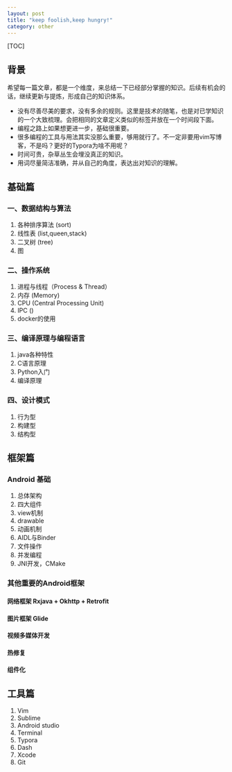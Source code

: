 ```yaml
---
layout: post
title: "keep foolish,keep hungry!"
category: other
---
```

[TOC]


## 背景

希望每一篇文章，都是一个维度，来总结一下已经部分掌握的知识。后续有机会的话，继续更新与提炼，形成自己的知识体系。

- 没有尽善尽美的要求，没有多余的规则。这里是技术的随笔，也是对已学知识的一个大致梳理。会把相同的文章定义类似的标签并放在一个时间段下面。
- 编程之路上如果想更进一步，基础很重要。
- 很多编程的工具与用法其实没那么重要，够用就行了。不一定非要用vim写博客，不是吗？更好的Typora为啥不用呢？
- 时间可贵，杂草丛生会埋没真正的知识。
- 用词尽量简洁准确，并从自己的角度，表达出对知识的理解。

## 基础篇
### 一、数据结构与算法

1. 各种排序算法 (sort)
2. 线性表 (list,queen,stack)
3. 二叉树 (tree)
4. 图

### 二、操作系统
1. 进程与线程（Process & Thread）
2. 内存 (Memory)
3. CPU (Central Processing Unit)
4. IPC ()
5. docker的使用

### 三、编译原理与编程语言
1. java各种特性
2. C语言原理
3. Python入门
4. 编译原理

### 四、设计模式

1. 行为型
2. 构建型
3. 结构型

## 框架篇
###  Android 基础
1. 总体架构
2. 四大组件
2. view机制
3. drawable
4. 动画机制
5. AIDL与Binder
6. 文件操作
7. 并发编程
8. JNI开发，CMake

### 其他重要的Android框架
#### 网络框架 Rxjava + Okhttp + Retrofit 

#### 图片框架 Glide

#### 视频多媒体开发

#### 热修复

#### 组件化

## 工具篇

1. Vim
2. Sublime
3. Android studio
4. Terminal
5. Typora
6. Dash
7. Xcode
8. Git

